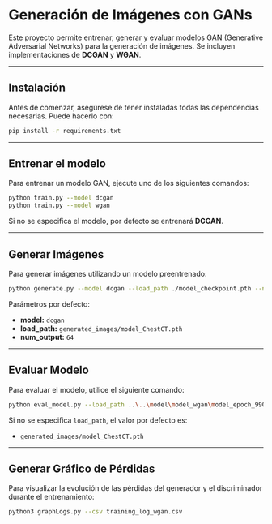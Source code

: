 # Generación de Imágenes con GANs

Este proyecto permite entrenar, generar y evaluar modelos GAN (Generative Adversarial Networks) para la generación de imágenes. Se incluyen implementaciones de **DCGAN** y **WGAN**.

---

## Instalación

Antes de comenzar, asegúrese de tener instaladas todas las dependencias necesarias. Puede hacerlo con:

```bash
pip install -r requirements.txt
```

---

## Entrenar el modelo

Para entrenar un modelo GAN, ejecute uno de los siguientes comandos:

```bash
python train.py --model dcgan
python train.py --model wgan
```

Si no se especifica el modelo, por defecto se entrenará **DCGAN**.

---

## Generar Imágenes

Para generar imágenes utilizando un modelo preentrenado:

```bash
python generate.py --model dcgan --load_path ./model_checkpoint.pth --num_output 128
```

Parámetros por defecto:
- **model:** `dcgan`
- **load_path:** `generated_images/model_ChestCT.pth`
- **num_output:** `64`

---

## Evaluar Modelo

Para evaluar el modelo, utilice el siguiente comando:

```bash
python eval_model.py --load_path ..\..\model\model_wgan\model_epoch_990.pth
```

Si no se especifica `load_path`, el valor por defecto es:
- `generated_images/model_ChestCT.pth`

---

## Generar Gráfico de Pérdidas

Para visualizar la evolución de las pérdidas del generador y el discriminador durante el entrenamiento:

```bash
python3 graphLogs.py --csv training_log_wgan.csv
```
